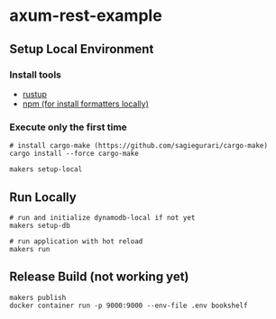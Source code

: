 # axum-rest-example

## Setup Local Environment

### Install tools

- [rustup](https://www.rust-lang.org/ja/tools/install)
- [npm (for install formatters locally)](https://nodejs.org/ja/download/)

### Execute only the first time

```shell
# install cargo-make (https://github.com/sagiegurari/cargo-make)
cargo install --force cargo-make

makers setup-local
```

## Run Locally

```shell
# run and initialize dynamodb-local if not yet
makers setup-db

# run application with hot reload
makers run
```

## Release Build (not working yet)

```shell
makers publish
docker container run -p 9000:9000 --env-file .env bookshelf
```
